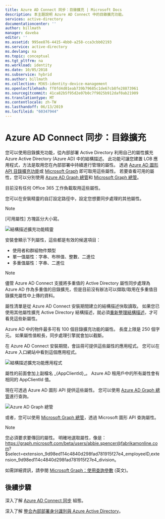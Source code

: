 ```yaml
---
title: Azure AD Connect 同步：目錄擴充 | Microsoft Docs
description: 本主題說明 Azure AD Connect 中的目錄擴充功能。
services: active-directory
documentationcenter: ''
author: billmath
manager: daveba
editor: ''
ms.assetid: 995ee876-4415-4bb0-a258-cca3cbb02193
ms.service: active-directory
ms.devlang: na
ms.topic: conceptual
ms.tgt_pltfrm: na
ms.workload: identity
ms.date: 10/05/2018
ms.subservice: hybrid
ms.author: billmath
ms.collection: M365-identity-device-management
ms.openlocfilehash: ff0fd4d01eab739b79685c1de67cb8fe28873961
ms.sourcegitcommit: 41ca82b5f95d2e07b0c7f9025b912daf0ab21909
ms.translationtype: MT
ms.contentlocale: zh-TW
ms.lasthandoff: 06/13/2019
ms.locfileid: "60347944"
---
```

# <a name="azure-ad-connect-sync-directory-extensions"></a>Azure AD Connect 同步：目錄擴充
您可以使用目錄擴充功能，從內部部署 Active Directory 利用自己的屬性擴充 Azure Active Directory (Azure AD) 中的結構描述。 此功能可讓您建置 LOB 應用程式，方法是取用您在內部部署中持續進行管理的屬性。 透過 [Azure AD 圖形 API 目錄擴充功能](https://msdn.microsoft.com/Library/Azure/Ad/Graph/howto/azure-ad-graph-api-directory-schema-extensions)或 [Microsoft Graph](https://developer.microsoft.com/graph/) 即可取用這些屬性。 若要查看可用的屬性，您可以分別使用 [Azure AD Graph 總管](https://graphexplorer.azurewebsites.net/)和 [Microsoft Graph 總管](https://developer.microsoft.com/graph/graph-explorer)。

目前沒有任何 Office 365 工作負載取用這些屬性。

您可以在安裝精靈的自訂設定路徑中，設定您想要同步處理的其他屬性。

>[!NOTE]
>[可用屬性] 方塊區分大小寫。

![結構描述擴充功能精靈](./media/how-to-connect-sync-feature-directory-extensions/extension2.png)  

安裝會顯示下列屬性，這些都是有效的候選項目：

* 使用者和群組物件類型
* 單一值屬性：字串、布林值、整數、二進位
* 多重值屬性：字串、二進位


>[!NOTE]
> 儘管 Azure AD Connect 支援將多重值的 Active Directory 屬性同步處理為 Azure AD 作為多重值的目錄擴充，但是目前沒有辦法可以擷取/取用在多重值目錄擴充屬性中上傳的資料。

屬性清單是從 Azure AD Connect 安裝期間建立的結構描述快取讀取。 如果您已使用其他屬性擴充 Active Directory 結構描述，就必須[重新整理結構描述](how-to-connect-installation-wizard.md#refresh-directory-schema)，才可看見這些新屬性。

Azure AD 中的物件最多可有 100 個目錄擴充功能的屬性。 長度上限是 250 個字元。 如果屬性值較長，同步處理引擎就會加以截斷。

在 Azure AD Connect 安裝期間，會註冊可提供這些屬性的應用程式。 您可以在 Azure 入口網站中看到這個應用程式。

![結構描述擴充功能應用程式](./media/how-to-connect-sync-feature-directory-extensions/extension3new.png)

屬性的前面會加上副檔名 \_{AppClientId}\_。 Azure AD 租用戶中的所有屬性會有相同的 AppClientId 值。

現在可透過 Azure AD 圖形 API 提供這些屬性。 您可以使用 [Azure AD Graph 總管](https://graphexplorer.azurewebsites.net/)進行查詢。

![Azure AD Graph 總管](./media/how-to-connect-sync-feature-directory-extensions/extension4.png)

或者，您可以使用 [Microsoft Graph 總管](https://developer.microsoft.com/graph/graph-explorer#)，透過 Microsoft 圖形 API 查詢屬性。

>[!NOTE]
> 您必須要求要傳回的屬性。 明確地選取屬性，像是： https://graph.microsoft.com/beta/users/abbie.spencer@fabrikamonline.com? $select=extension_9d98ed114c4840d298fad781915f27e4_employeeID,extension_9d98ed114c4840d298fad781915f27e4_division。 
>
> 如需詳細資訊，請參閱 [Microsoft Graph：使用查詢參數](https://developer.microsoft.com/graph/docs/concepts/query_parameters#select-parameter) \(英文\)。

## <a name="next-steps"></a>後續步驟
深入了解 [Azure AD Connect 同步](how-to-connect-sync-whatis.md) 組態。

深入了解 [整合內部部署身分識別與 Azure Active Directory](whatis-hybrid-identity.md)。

